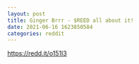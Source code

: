 ```yaml
--- 
layout: post 
title: Ginger Brrr - $REED all about it! 
date: 2021-06-16 1623850584 
categories: reddit 
--- 
```

https://redd.it/o151l3